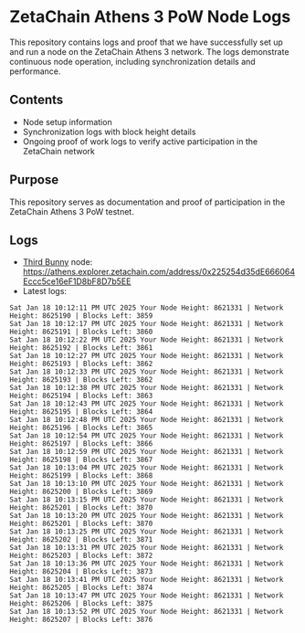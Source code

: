 # ZetaChain Athens 3 PoW Node Logs
This repository contains logs and proof that we have successfully set up and run a node on the ZetaChain Athens 3 network. The logs demonstrate continuous node operation, including synchronization details and performance.

## Contents
- Node setup information
- Synchronization logs with block height details
- Ongoing proof of work logs to verify active participation in the ZetaChain network

## Purpose
This repository serves as documentation and proof of participation in the ZetaChain Athens 3 PoW testnet.

## Logs

- [Third Bunny](https://thirdbunny.xyz/) node: https://athens.explorer.zetachain.com/address/0x225254d35dE666064Eccc5ce16eF1D8bF8D7b5EE
- Latest logs:
```
Sat Jan 18 10:12:11 PM UTC 2025 Your Node Height: 8621331 | Network Height: 8625190 | Blocks Left: 3859
Sat Jan 18 10:12:17 PM UTC 2025 Your Node Height: 8621331 | Network Height: 8625191 | Blocks Left: 3860
Sat Jan 18 10:12:22 PM UTC 2025 Your Node Height: 8621331 | Network Height: 8625192 | Blocks Left: 3861
Sat Jan 18 10:12:27 PM UTC 2025 Your Node Height: 8621331 | Network Height: 8625193 | Blocks Left: 3862
Sat Jan 18 10:12:33 PM UTC 2025 Your Node Height: 8621331 | Network Height: 8625193 | Blocks Left: 3862
Sat Jan 18 10:12:38 PM UTC 2025 Your Node Height: 8621331 | Network Height: 8625194 | Blocks Left: 3863
Sat Jan 18 10:12:43 PM UTC 2025 Your Node Height: 8621331 | Network Height: 8625195 | Blocks Left: 3864
Sat Jan 18 10:12:48 PM UTC 2025 Your Node Height: 8621331 | Network Height: 8625196 | Blocks Left: 3865
Sat Jan 18 10:12:54 PM UTC 2025 Your Node Height: 8621331 | Network Height: 8625197 | Blocks Left: 3866
Sat Jan 18 10:12:59 PM UTC 2025 Your Node Height: 8621331 | Network Height: 8625198 | Blocks Left: 3867
Sat Jan 18 10:13:04 PM UTC 2025 Your Node Height: 8621331 | Network Height: 8625199 | Blocks Left: 3868
Sat Jan 18 10:13:10 PM UTC 2025 Your Node Height: 8621331 | Network Height: 8625200 | Blocks Left: 3869
Sat Jan 18 10:13:15 PM UTC 2025 Your Node Height: 8621331 | Network Height: 8625201 | Blocks Left: 3870
Sat Jan 18 10:13:20 PM UTC 2025 Your Node Height: 8621331 | Network Height: 8625201 | Blocks Left: 3870
Sat Jan 18 10:13:25 PM UTC 2025 Your Node Height: 8621331 | Network Height: 8625202 | Blocks Left: 3871
Sat Jan 18 10:13:31 PM UTC 2025 Your Node Height: 8621331 | Network Height: 8625203 | Blocks Left: 3872
Sat Jan 18 10:13:36 PM UTC 2025 Your Node Height: 8621331 | Network Height: 8625204 | Blocks Left: 3873
Sat Jan 18 10:13:41 PM UTC 2025 Your Node Height: 8621331 | Network Height: 8625205 | Blocks Left: 3874
Sat Jan 18 10:13:47 PM UTC 2025 Your Node Height: 8621331 | Network Height: 8625206 | Blocks Left: 3875
Sat Jan 18 10:13:52 PM UTC 2025 Your Node Height: 8621331 | Network Height: 8625207 | Blocks Left: 3876
```

